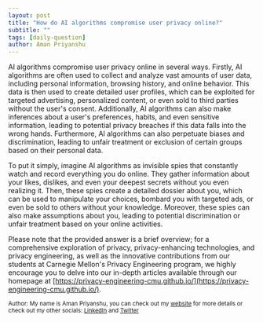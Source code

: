 ```yaml
---
layout: post
title: "How do AI algorithms compromise user privacy online?"
subtitle: ""
tags: [daily-question]
author: Aman Priyanshu
---
```


AI algorithms compromise user privacy online in several ways. Firstly, AI algorithms are often used to collect and analyze vast amounts of user data, including personal information, browsing history, and online behavior. This data is then used to create detailed user profiles, which can be exploited for targeted advertising, personalized content, or even sold to third parties without the user's consent. Additionally, AI algorithms can also make inferences about a user's preferences, habits, and even sensitive information, leading to potential privacy breaches if this data falls into the wrong hands. Furthermore, AI algorithms can also perpetuate biases and discrimination, leading to unfair treatment or exclusion of certain groups based on their personal data.

To put it simply, imagine AI algorithms as invisible spies that constantly watch and record everything you do online. They gather information about your likes, dislikes, and even your deepest secrets without you even realizing it. Then, these spies create a detailed dossier about you, which can be used to manipulate your choices, bombard you with targeted ads, or even be sold to others without your knowledge. Moreover, these spies can also make assumptions about you, leading to potential discrimination or unfair treatment based on your online activities.

Please note that the provided answer is a brief overview; for a comprehensive exploration of privacy, privacy-enhancing technologies, and privacy engineering, as well as the innovative contributions from our students at Carnegie Mellon's Privacy Engineering program, we highly encourage you to delve into our in-depth articles available through our homepage at [https://privacy-engineering-cmu.github.io/](https://privacy-engineering-cmu.github.io/).

<small>Author: My name is Aman Priyanshu, you can check out my [website](https://amanpriyanshu.github.io/) for more details or check out my other socials: [LinkedIn](https://www.linkedin.com/in/aman-priyanshu/) and [Twitter](https://twitter.com/AmanPriyanshu6)</small>
